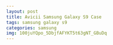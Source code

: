 ```yaml
---
layout: post
title: Avicii Samsung Galaxy S9 Case
tags: samsung galaxy s9
categories: samsung
img: 100juYQpo_5DbjfAFYKT5t63gNT_GBuDq
---
```

